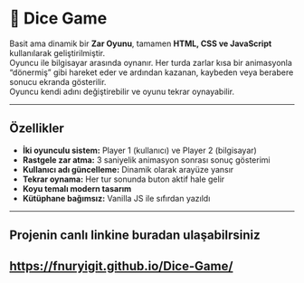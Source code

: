 

# 🎲 Dice Game

Basit ama dinamik bir **Zar Oyunu**, tamamen **HTML, CSS ve JavaScript** kullanılarak geliştirilmiştir.  
Oyuncu ile bilgisayar arasında oynanır. Her turda zarlar kısa bir animasyonla “dönermiş” gibi hareket eder ve ardından kazanan, kaybeden veya berabere sonucu ekranda gösterilir.  
Oyuncu kendi adını değiştirebilir ve oyunu tekrar oynayabilir.

---

## Özellikler

-  **İki oyunculu sistem:** Player 1 (kullanıcı) ve Player 2 (bilgisayar)  
-  **Rastgele zar atma:** 3 saniyelik animasyon sonrası sonuç gösterimi  
-  **Kullanıcı adı güncelleme:** Dinamik olarak arayüze yansır  
-  **Tekrar oynama:** Her tur sonunda buton aktif hale gelir  
-  **Koyu temalı modern tasarım**  
-  **Kütüphane bağımsız:** Vanilla JS ile sıfırdan yazıldı  

---

##  Projenin canlı linkine buradan ulaşabilrsiniz 
https://fnuryigit.github.io/Dice-Game/
---



